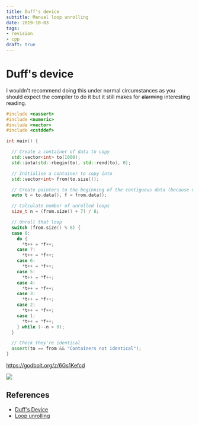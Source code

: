 ```yaml
---
title: Duff's device
subtitle: Manual loop unrolling
date: 2019-10-03
tags:
- revision
- cpp
draft: true
---
```


# Duff's device

I wouldn't recommend doing this under normal circumstances as you should expect
the compiler to do it but it still makes for ~~alarming~~ interesting reading.

```cpp
#include <cassert>
#include <numeric>
#include <vector>
#include <cstddef>

int main() {

  // Create a container of data to copy
  std::vector<int> to(1000);
  std::iota(std::rbegin(to), std::rend(to), 0);

  // Initialise a container to copy into
  std::vector<int> from(to.size());

  // Create pointers to the beginning of the contiguous data (because vector)
  auto t = to.data(), f = from.data();

  // Calculate number of unrolled loops
  size_t n = (from.size() + 7) / 8;

  // Unroll that loop
  switch (from.size() % 8) {
  case 0:
    do {
      *t++ = *f++;
    case 7:
      *t++ = *f++;
    case 6:
      *t++ = *f++;
    case 5:
      *t++ = *f++;
    case 4:
      *t++ = *f++;
    case 3:
      *t++ = *f++;
    case 2:
      *t++ = *f++;
    case 1:
      *t++ = *f++;
    } while (--n > 0);
  }

  // Check they're identical
  assert(to == from && "Containers not identical");
}
```
https://godbolt.org/z/6Gs1Kefcd

![](https://images.kogan.com/image/fetch/s--A-M8_3XE--/b_white,c_pad,f_auto,h_502,q_auto:good,w_753/https://assets.kogan.com/images/yellow-octopus/YLO-9339111010099/1-5ff197f6ff-fczvcgbv_2000x2000_99e66aec-7912-4b64-9ac7-e2cac28331fa.jpg)

## References
- [Duff's Device](https://en.wikipedia.org/wiki/Duff%27s_device)
- [Loop unrolling](https://en.wikipedia.org/wiki/Loop_unrolling)

